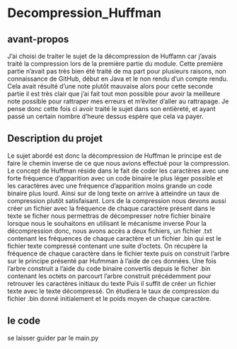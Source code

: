 # Decompression_Huffman

## avant-propos

J’ai choisi de traiter le sujet de la décompression de Huffamn car j’avais traité la compression lors de la première partie du module. Cette première partie n’avait pas très bien été traité de ma part pour plusieurs raisons, non connaissance de GitHub, début en Java et le non rendu d’un compte rendu. Cela avait résulté d’une note plutôt mauvaise alors pour cette seconde partie il est très clair que j’ai fait tout mon possible pour avoir la meilleure note possible pour rattraper mes erreurs et m’éviter d’aller au rattrapage. Je pense donc cette fois ci avoir traité le sujet dans son entièreté, et ayant passé un certain nombre d’heure dessus espère que cela va payer.

## Description du projet 

Le sujet abordé est donc la décompression de Huffman le principe est de faire le chemin inverse de ce que nous avions effectué pour la compression. Le concept de Huffman réside dans le fait de coder les caractères avec une forte fréquence d’apparition avec un code binaire le plus léger possible et les caractères avec une fréquence d’apparition moins grande un code binaire plus lourd. Ainsi sur de long texte on arrive à atteindre un taux de compression plutôt satisfaisant. Lors de la compression nous devons aussi créer un fichier avec la fréquence de chaque caractère présent dans le texte se ficher nous permettras de décompresser notre fichier binaire lorsque nous le souhaitons en utilisant le mécanisme inverse 
Pour la décompression donc, nous avons accès a deux fichiers, un fichier .txt contenant les fréquences de chaque caractère et un fichier .bin qui est le fichier texte compressé contenant une suite d’octets. On récupère la fréquence de chaque caractère dans le fichier texte puis on construit l’arbre sur le principe présenté par Hufmman à l’aide de ces données. Une fois l’arbre construit a l’aide du code binaire convertis depuis le ficher .bin contenant les octets on parcourt l’arbre construit précédemment pour retrouver les caractères initiaux du texte 
Puis il suffit de créer un fichier texte avec le texte décompressé. On étudiera le taux de compression du fichier .bin donné initialement et le poids moyen de chaque caractère.

## le code 

se laisser guider par le main.py